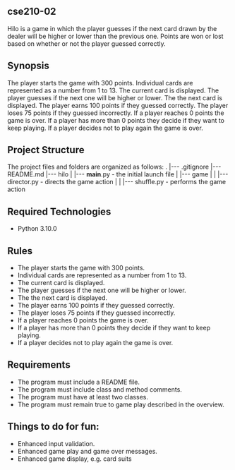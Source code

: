 ## cse210-02

Hilo is a game in which the player guesses if the next card drawn by the dealer will be higher or lower than the previous one. Points are won or lost based on whether or not the player guessed correctly.


## Synopsis

The player starts the game with 300 points. Individual cards are represented as a number from 1 to 13.
The current card is displayed. The player guesses if the next one will be higher or lower.
The the next card is displayed. The player earns 100 points if they guessed correctly.
The player loses 75 points if they guessed incorrectly. If a player reaches 0 points the game is over. If a player has more than 0 points they decide if they want to keep playing. If a player decides not to play again the game is over.


## Project Structure

The project files and folders are organized as follows:
.
|--- .gitignore
|--- README.md
|--- hilo
|    |--- __main__.py - the initial launch file
|    |--- game
|    |    |--- director.py - directs the game action
|    |    |--- shuffle.py - performs the game action


## Required Technologies

- Python 3.10.0


## Rules

- The player starts the game with 300 points.
- Individual cards are represented as a number from 1 to 13.
- The current card is displayed.
- The player guesses if the next one will be higher or lower.
- The the next card is displayed.
- The player earns 100 points if they guessed correctly.
- The player loses 75 points if they guessed incorrectly.
- If a player reaches 0 points the game is over.
- If a player has more than 0 points they decide if they want to keep playing.
- If a player decides not to play again the game is over.


## Requirements

- The program must include a README file.
- The program must include class and method comments.
- The program must have at least two classes.
- The program must remain true to game play described in the overview.


## Things to do for fun:

- Enhanced input validation.
- Enhanced game play and game over messages.
- Enhanced game display, e.g. card suits
